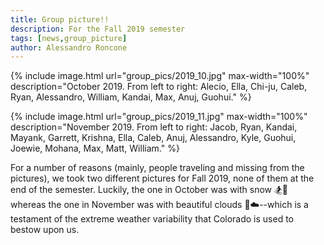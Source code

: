 ```yaml
---
title: Group picture!!
description: For the Fall 2019 semester
tags: [news,group_picture]
author: Alessandro Roncone
---
```


{% include image.html url="group_pics/2019_10.jpg" max-width="100%" description="October 2019. From left to right: Alecio, Ella, Chi-ju, Caleb, Ryan, Alessandro, William, Kandai, Max, Anuj, Guohui." %}

{% include image.html url="group_pics/2019_11.jpg" max-width="100%" description="November 2019. From left to right: Jacob, Ryan, Kandai, Mayank, Garrett, Krishna, Ella, Caleb, Anuj, Alessandro, Kyle, Guohui, Joewie, Mohana, Max, Matt, William." %}

For a number of reasons (mainly, people traveling and missing from the pictures), we took two different pictures for Fall 2019, none of them at the end of the semester. Luckily, the one in October was with snow :snowboarder::ski: whereas the one in November was with beautiful clouds :sunrise_over_mountains::cloud:--which is a testament of the extreme weather variability that Colorado is used to bestow upon us.
